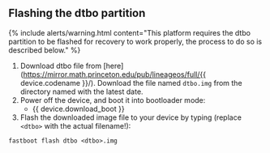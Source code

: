## Flashing the dtbo partition

{% include alerts/warning.html content="This platform requires the dtbo partition to be flashed for recovery to work properly, the process to do so is described below." %}

1. Download dtbo file from [here](https://mirror.math.princeton.edu/pub/lineageos/full/{{ device.codename }}/). Download the file named `dtbo.img` from the directory named with the latest date.
2. Power off the device, and boot it into bootloader mode:
    * {{ device.download_boot }}
3. Flash the downloaded image file to your device by typing (replace `<dtbo>` with the actual filename!):
```
fastboot flash dtbo <dtbo>.img
```
